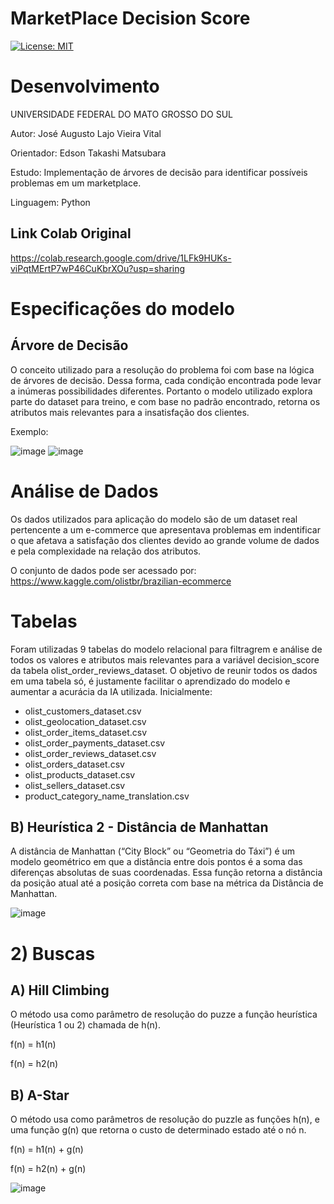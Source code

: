 # MarketPlace Decision Score
 [![License: MIT](https://img.shields.io/badge/License-MIT-blue.svg)](https://github.com/Z-Augusto-Vital/8Puzzle-A-Star/blob/main/LICENSE)
 
 # Desenvolvimento
 UNIVERSIDADE FEDERAL DO MATO GROSSO DO SUL
 
 Autor: José Augusto Lajo Vieira Vital
 
 Orientador: Edson Takashi Matsubara
 
 Estudo: Implementação de árvores de decisão para identificar possíveis problemas em um marketplace.
 
 Linguagem: Python
 
 ## Link Colab Original
 
 https://colab.research.google.com/drive/1LFk9HUKs-viPqtMErtP7wP46CuKbrXOu?usp=sharing
 
 # Especificações do modelo
 
 ## Árvore de Decisão
 
  O conceito utilizado para a resolução do problema foi com base na lógica de árvores de decisão. Dessa forma, cada condição encontrada pode levar a 
 inúmeras possibilidades diferentes. Portanto o modelo utilizado explora parte do dataset para treino, e com base no padrão encontrado, retorna os atributos mais 
 relevantes para a insatisfação dos clientes.
 
 Exemplo:
 
![image](https://www.researchgate.net/profile/Cristiano-Torezzan/publication/298217297/figure/fig1/AS:419286158987270@1476977018644/Figura-1-EsquematizacEsquematizacEsquematizacao-de-uma-arvore-de-decisao-Fonte-Dos_Q320.jpg)
![image](https://i0.wp.com/www.analyticsvidhya.com/wp-content/uploads/2016/04/dt.png?resize=525%2C414&ssl=1)
 
 # Análise de Dados
 
 Os dados utilizados para aplicação do modelo são de um dataset real pertencente a um e-commerce que apresentava problemas em indentificar o que afetava a satisfação dos clientes devido ao grande volume de dados e pela complexidade na relação dos atributos.
 
 O conjunto de dados pode ser acessado por: https://www.kaggle.com/olistbr/brazilian-ecommerce

# Tabelas
Foram utilizadas 9 tabelas do modelo relacional para filtragrem e análise de todos os valores e atributos mais relevantes para a variável decision_score
da tabela olist_order_reviews_dataset. O objetivo de reunir todos os dados em uma tabela só, é justamente facilitar o aprendizado do modelo e aumentar
a acurácia da IA utilizada.
Inicialmente:
- olist_customers_dataset.csv
- olist_geolocation_dataset.csv
- olist_order_items_dataset.csv
- olist_order_payments_dataset.csv
- olist_order_reviews_dataset.csv
- olist_orders_dataset.csv
- olist_products_dataset.csv
- olist_sellers_dataset.csv
- product_category_name_translation.csv

## **B) Heurística 2 - Distância de Manhattan**
A distância de Manhattan (“City Block” ou “Geometria do Táxi”) é um modelo geométrico em que a distância entre dois pontos é a soma das diferenças absolutas de suas coordenadas. Essa função retorna a distância da posição atual até a posição correta com base na métrica da Distância de Manhattan.

![image](https://user-images.githubusercontent.com/75955255/123881250-4f6b4180-d912-11eb-9587-4ac74065d742.png)

# 2) Buscas 
## **A) Hill Climbing**
O método usa como parâmetro de resolução do puzze a função heurística (Heurística 1 ou 2) chamada de h(n).

f(n) = h1(n)

f(n) = h2(n)

## **B) A-Star**
O método usa como parâmetros de resolução do puzzle as funções h(n), e uma função g(n) que retorna o custo de determinado estado até o nó n.

f(n) = h1(n) + g(n)

f(n) = h2(n) + g(n)

![image](https://user-images.githubusercontent.com/75955255/123882556-036dcc00-d915-11eb-81d8-727a5d6a6e6a.png)










